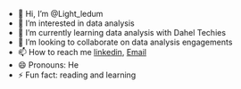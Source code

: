 - 👋 Hi, I’m @Light_ledum 
- 👀 I’m interested in data analysis 
- 🌱 I’m currently learning data analysis with Dahel Techies
- 💞️ I’m looking to collaborate on data analysis engagements
- 📫 How to reach me [linkedin](https://www.linkedin.com/in/light-ledum-370a64139), [Email](lightledum@gmail.com)
- 😄 Pronouns: He
- ⚡ Fun fact: reading and learning 

<!---
Light126-hub/Light126-hub is a ✨ special ✨ repository because its `README.md` (this file) appears on your GitHub profile.
You can click the Preview link to take a look at your changes.
--->
